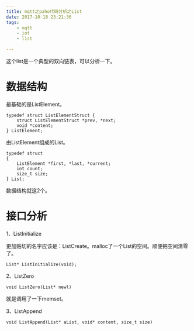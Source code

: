 ```yaml
---
title: mqtt之paho代码分析之List
date: 2017-10-18 23:21:36
tags:
	- mqtt
	- iot
	- list

---
```




这个list是一个典型的双向链表，可以分析一下。

# 数据结构

最基础的是ListElement。

```
typedef struct ListElementStruct {
	struct ListElementStruct *prev, *next;
	void *content;
} ListElement;
```

由ListElement组成的List。

```
typedef struct 
{
	ListElement *first, *last, *current;
	int count;
	size_t size;
} List;

```

数据结构就这2个。

# 接口分析

1、ListInitialize

更加贴切的名字应该是：ListCreate。malloc了一个List的空间。顺便把空间清零了。

```
List* ListInitialize(void);
```

2、ListZero

```
void ListZero(List* newl)
```

就是调用了一下memset。

3、ListAppend

```
void ListAppend(List* aList, void* content, size_t size)
```

